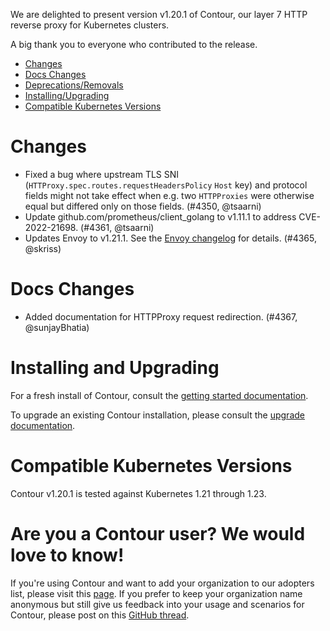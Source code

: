 We are delighted to present version v1.20.1 of Contour, our layer 7 HTTP reverse proxy for Kubernetes clusters.

A big thank you to everyone who contributed to the release.


- [Changes](#changes)
- [Docs Changes](#docs-changes)
- [Deprecations/Removals](#deprecation-and-removal-notices)
- [Installing/Upgrading](#installing-and-upgrading)
- [Compatible Kubernetes Versions](#compatible-kubernetes-versions)


# Changes
- Fixed a bug where upstream TLS SNI (`HTTProxy.spec.routes.requestHeadersPolicy` `Host` key) and protocol fields might not take effect when e.g. two `HTTPProxies` were otherwise equal but differed only on those fields. (#4350, @tsaarni)
- Update github.com/prometheus/client_golang to v1.11.1 to address CVE-2022-21698. (#4361, @tsaarni)
- Updates Envoy to v1.21.1. See the [Envoy changelog](https://www.envoyproxy.io/docs/envoy/v1.21.1/version_history/current) for details. (#4365, @skriss)


# Docs Changes
- Added documentation for HTTPProxy request redirection. (#4367, @sunjayBhatia)


# Installing and Upgrading

For a fresh install of Contour, consult the [getting started documentation](https://projectcontour.io/getting-started/).

To upgrade an existing Contour installation, please consult the [upgrade documentation](https://projectcontour.io/resources/upgrading/).


# Compatible Kubernetes Versions

Contour v1.20.1 is tested against Kubernetes 1.21 through 1.23.


# Are you a Contour user? We would love to know!
If you're using Contour and want to add your organization to our adopters list, please visit this [page](https://github.com/projectcontour/contour/blob/master/ADOPTERS.md). If you prefer to keep your organization name anonymous but still give us feedback into your usage and scenarios for Contour, please post on this [GitHub thread](https://github.com/projectcontour/contour/issues/1269).
